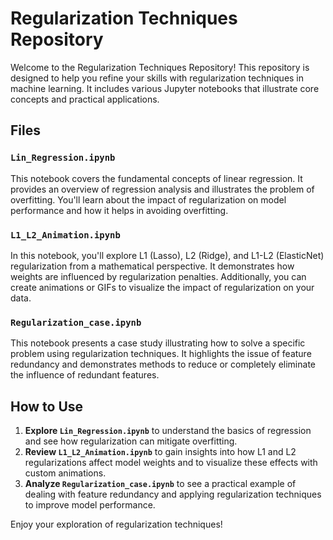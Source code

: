 # Regularization Techniques Repository

Welcome to the Regularization Techniques Repository! This repository is designed to help you refine your skills with regularization techniques in machine learning. It includes various Jupyter notebooks that illustrate core concepts and practical applications.

## Files

### `Lin_Regression.ipynb`

This notebook covers the fundamental concepts of linear regression. It provides an overview of regression analysis and illustrates the problem of overfitting. You'll learn about the impact of regularization on model performance and how it helps in avoiding overfitting.

### `L1_L2_Animation.ipynb`

In this notebook, you'll explore L1 (Lasso), L2 (Ridge), and L1-L2 (ElasticNet) regularization from a mathematical perspective. It demonstrates how weights are influenced by regularization penalties. Additionally, you can create animations or GIFs to visualize the impact of regularization on your data.

### `Regularization_case.ipynb`

This notebook presents a case study illustrating how to solve a specific problem using regularization techniques. It highlights the issue of feature redundancy and demonstrates methods to reduce or completely eliminate the influence of redundant features.

## How to Use

1. **Explore `Lin_Regression.ipynb`** to understand the basics of regression and see how regularization can mitigate overfitting.
2. **Review `L1_L2_Animation.ipynb`** to gain insights into how L1 and L2 regularizations affect model weights and to visualize these effects with custom animations.
3. **Analyze `Regularization_case.ipynb`** to see a practical example of dealing with feature redundancy and applying regularization techniques to improve model performance.

Enjoy your exploration of regularization techniques!
